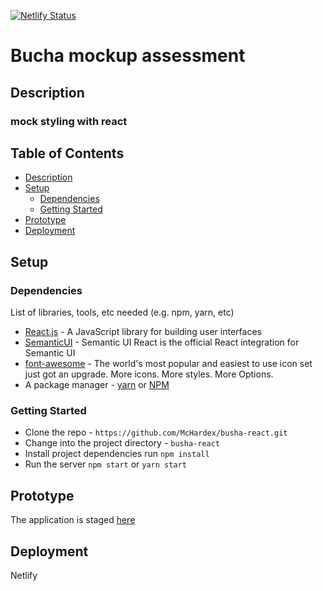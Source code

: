 [![Netlify Status](https://api.netlify.com/api/v1/badges/f07a2e84-0b2d-43dd-9591-5388c448d033/deploy-status)](https://app.netlify.com/sites/bucha-react/deploys)

# Bucha mockup assessment


## Description

### mock styling with react

## Table of Contents

- [Description](#description)
- [Setup](#setup)
  - [Dependencies](#dependencies)
  - [Getting Started](#getting-started)
- [Prototype](#prototype)
- [Deployment](#deployment)


## Setup

### Dependencies

List of libraries, tools, etc needed (e.g. npm, yarn, etc)

- [React.js](https://reactjs.org/) - A JavaScript library for building user interfaces
- [SemanticUI](https://react.semantic-ui.com/) - Semantic UI React is the official React integration for Semantic UI
- [font-awesome](https://fontawesome.com) - The world's most popular and easiest to use icon set just got an upgrade. More icons. More styles. More Options.
- A package manager - [yarn](https://yarnpkg.com/lang/en/) or [NPM](https://www.npmjs.com/)

### Getting Started

- Clone the repo - `https://github.com/McHardex/busha-react.git`
- Change into the project directory - `busha-react`
- Install project dependencies run `npm install`
- Run the server `npm start` or `yarn start`

## Prototype

The application is staged [here](https://bucha-react.netlify.com/)

## Deployment

Netlify
